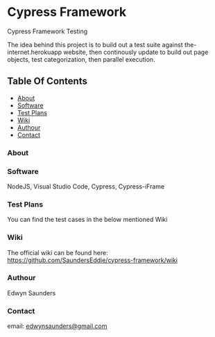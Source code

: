 # Cypress Framework
Cypress Framework Testing

The idea behind this project is to build out a test suite against the-internet.herokuapp website, then continously
update to build out page objects, test categorization, then parallel execution.

## Table Of Contents
- [About](#About)
- [Software](#Software)
- [Test Plans](#Test%20Plans)
- [Wiki](#Wiki)
- [Authour](#Authour)
- [Contact](#Contact)

### About

### Software
NodeJS, Visual Studio Code, Cypress, Cypress-iFrame

### Test Plans
You can find the test cases in the below mentioned Wiki

### Wiki
The official wiki can be found here:  
https://github.com/SaundersEddie/cypress-framework/wiki

### Authour
Edwyn Saunders
### Contact
email: edwynsaunders@gmail.com
